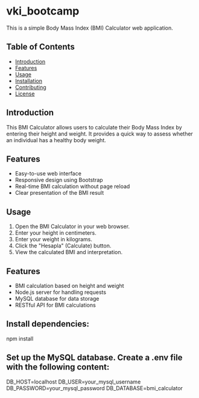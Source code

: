 # vki_bootcamp

This is a simple Body Mass Index (BMI) Calculator web application.

## Table of Contents

- [Introduction](#introduction)
- [Features](#features)
- [Usage](#usage)
- [Installation](#installation)
- [Contributing](#contributing)
- [License](#license)

## Introduction

This BMI Calculator allows users to calculate their Body Mass Index by entering their height and weight. It provides a quick way to assess whether an individual has a healthy body weight.

## Features

- Easy-to-use web interface
- Responsive design using Bootstrap
- Real-time BMI calculation without page reload
- Clear presentation of the BMI result

## Usage

1. Open the BMI Calculator in your web browser.
2. Enter your height in centimeters.
3. Enter your weight in kilograms.
4. Click the "Hesapla" (Calculate) button.
5. View the calculated BMI and interpretation.

## Features

- BMI calculation based on height and weight
- Node.js server for handling requests
- MySQL database for data storage
- RESTful API for BMI calculations

## Install dependencies:
npm install
## Set up the MySQL database. Create a .env file with the following content:
DB_HOST=localhost
DB_USER=your_mysql_username
DB_PASSWORD=your_mysql_password
DB_DATABASE=bmi_calculator
